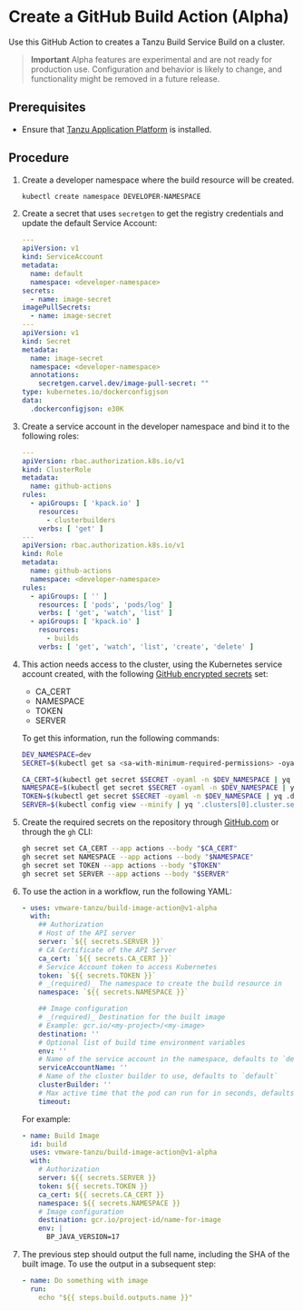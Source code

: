 # Create a GitHub Build Action (Alpha)

Use this GitHub Action to creates a Tanzu Build Service Build on a cluster.

> **Important** Alpha features are experimental and are not ready for production use. Configuration
> and behavior is likely to change, and functionality might be removed in a future release.

## Prerequisites

- Ensure that [Tanzu Application Platform](../install-intro.hbs.md) is installed.

## Procedure

1. Create a developer namespace where the build resource will be created.

    ```bash
    kubectl create namespace DEVELOPER-NAMESPACE
    ```

2. Create a secret that uses `secretgen` to get the registry credentials and update the default
Service Account:

    ```yaml
    ---
    apiVersion: v1
    kind: ServiceAccount
    metadata:
      name: default
      namespace: <developer-namespace>
    secrets:
      - name: image-secret
    imagePullSecrets:
      - name: image-secret
    ---
    apiVersion: v1
    kind: Secret
    metadata:
      name: image-secret
      namespace: <developer-namespace>
      annotations:
        secretgen.carvel.dev/image-pull-secret: ""
    type: kubernetes.io/dockerconfigjson
    data:
      .dockerconfigjson: e30K
    ```

3. Create a service account in the developer namespace and bind it to the following roles:

    ```yaml
    ---
    apiVersion: rbac.authorization.k8s.io/v1
    kind: ClusterRole
    metadata:
      name: github-actions
    rules:
      - apiGroups: [ 'kpack.io' ]
        resources:
          - clusterbuilders
        verbs: [ 'get' ]
    ---
    apiVersion: rbac.authorization.k8s.io/v1
    kind: Role
    metadata:
      name: github-actions
      namespace: <developer-namespace>
    rules:
      - apiGroups: [ '' ]
        resources: [ 'pods', 'pods/log' ]
        verbs: [ 'get', 'watch', 'list' ]
      - apiGroups: [ 'kpack.io' ]
        resources:
          - builds
        verbs: [ 'get', 'watch', 'list', 'create', 'delete' ]
    ```

4. This action needs access to the cluster, using the Kubernetes service account created, with the
following [GitHub encrypted secrets](https://docs.github.com/en/actions/security-guides/encrypted-secrets) set:

    - CA_CERT
    - NAMESPACE
    - TOKEN
    - SERVER

    To get this information, run the following commands:

    ```bash
    DEV_NAMESPACE=dev
    SECRET=$(kubectl get sa <sa-with-minimum-required-permissions> -oyaml -n $DEV_NAMESPACE | yq '.secrets[0].name')

    CA_CERT=$(kubectl get secret $SECRET -oyaml -n $DEV_NAMESPACE | yq '.data."ca.crt"')
    NAMESPACE=$(kubectl get secret $SECRET -oyaml -n $DEV_NAMESPACE | yq .data.namespace | base64 -d)
    TOKEN=$(kubectl get secret $SECRET -oyaml -n $DEV_NAMESPACE | yq .data.token | base64 -d)
    SERVER=$(kubectl config view --minify | yq '.clusters[0].cluster.server')
    ```

5. Create the required secrets on the repository
through [GitHub.com](https://docs.github.com/en/actions/security-guides/encrypted-secrets#creating-encrypted-secrets-for-a-repository)
or through the `gh` CLI:

    ```bash
    gh secret set CA_CERT --app actions --body "$CA_CERT"
    gh secret set NAMESPACE --app actions --body "$NAMESPACE"
    gh secret set TOKEN --app actions --body "$TOKEN"
    gh secret set SERVER --app actions --body "$SERVER"
    ```

6. To use the action in a workflow, run the following YAML:

    ```yaml
    - uses: vmware-tanzu/build-image-action@v1-alpha
      with:
        ## Authorization
        # Host of the API server
        server: `${{ secrets.SERVER }}`
        # CA Certificate of the API Server
        ca_cert: `${{ secrets.CA_CERT }}`
        # Service Account token to access Kubernetes
        token: `${{ secrets.TOKEN }}`
        # _(required)_ The namespace to create the build resource in
        namespace: `${{ secrets.NAMESPACE }}`

        ## Image configuration
        # _(required)_ Destination for the built image
        # Example: gcr.io/<my-project>/<my-image>
        destination: ''
        # Optional list of build time environment variables
        env: ''
        # Name of the service account in the namespace, defaults to `default`
        serviceAccountName: ''
        # Name of the cluster builder to use, defaults to `default`
        clusterBuilder: ''
        # Max active time that the pod can run for in seconds, defaults to 3600
        timeout:
    ```

    For example:

    ```yaml
    - name: Build Image
      id: build
      uses: vmware-tanzu/build-image-action@v1-alpha
      with:
        # Authorization
        server: ${{ secrets.SERVER }}
        token: ${{ secrets.TOKEN }}
        ca_cert: ${{ secrets.CA_CERT }}
        namespace: ${{ secrets.NAMESPACE }}
        # Image configuration
        destination: gcr.io/project-id/name-for-image
        env: |
          BP_JAVA_VERSION=17
    ```

7. The previous step should output the full name, including the SHA of the built image. To use the
output in a subsequent step:

    ```yaml
    - name: Do something with image
      run:
        echo "${{ steps.build.outputs.name }}"
    ```

